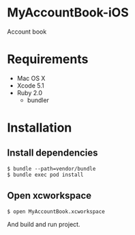 MyAccountBook-iOS
==================

Account book

# Requirements

- Mac OS X
- Xcode 5.1
- Ruby 2.0
  - bundler

# Installation

## Install dependencies
````
$ bundle --path=vendor/bundle
$ bundle exec pod install
````

## Open xcworkspace
````
$ open MyAccountBook.xcworkspace
````
And build and run project.
